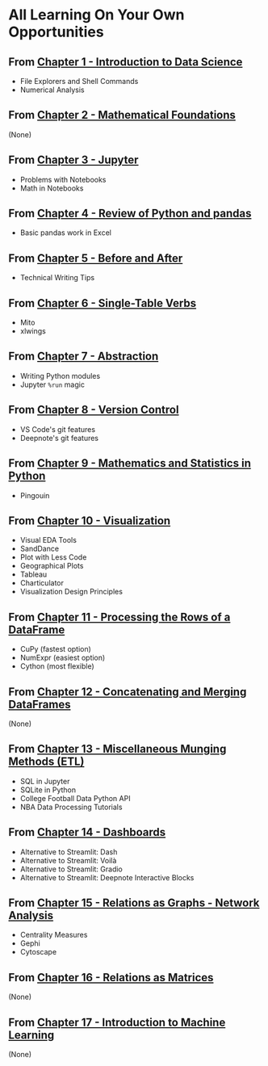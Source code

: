 
# All Learning On Your Own Opportunities

## From [Chapter 1 - Introduction to Data Science](chapter-1-intro-to-data-science)

 * File Explorers and Shell Commands
 * Numerical Analysis

## From [Chapter 2 - Mathematical Foundations](chapter-2-mathematical-foundations)

(None)

## From [Chapter 3 - Jupyter](chapter-3-jupyter)

 * Problems with Notebooks
 * Math in Notebooks

## From [Chapter 4 - Review of Python and pandas](chapter-4-review-of-python-and-pandas)

 * Basic pandas work in Excel

## From [Chapter 5 - Before and After](chapter-5-before-and-after)

 * Technical Writing Tips

## From [Chapter 6 - Single-Table Verbs](chapter-6-single-table-verbs)

 * Mito
 * xlwings

## From [Chapter 7 - Abstraction](chapter-7-abstraction)

 * Writing Python modules
 * Jupyter `%run` magic

## From [Chapter 8 - Version Control](chapter-8-version-control)

 * VS Code's git features
 * Deepnote's git features

## From [Chapter 9 - Mathematics and Statistics in Python](chapter-9-math-and-stats)

 * Pingouin

## From [Chapter 10 - Visualization](chapter-10-visualization)

 * Visual EDA Tools
 * SandDance
 * Plot with Less Code
 * Geographical Plots
 * Tableau
 * Charticulator
 * Visualization Design Principles

## From [Chapter 11 - Processing the Rows of a DataFrame](chapter-11-processing-rows)

 * CuPy (fastest option)
 * NumExpr (easiest option)
 * Cython (most flexible)

## From [Chapter 12 - Concatenating and Merging DataFrames](chapter-12-concat-and-merge)

(None)

## From [Chapter 13 - Miscellaneous Munging Methods (ETL)](chapter-13-etl)

 * SQL in Jupyter
 * SQLite in Python
 * College Football Data Python API
 * NBA Data Processing Tutorials

## From [Chapter 14 - Dashboards](chapter-14-dashboards)

 * Alternative to Streamlit: Dash
 * Alternative to Streamlit: Voilà
 * Alternative to Streamlit: Gradio
 * Alternative to Streamlit: Deepnote Interactive Blocks

## From [Chapter 15 - Relations as Graphs - Network Analysis](chapter-15-networks)

 * Centrality Measures
 * Gephi
 * Cytoscape

## From [Chapter 16 - Relations as Matrices](chapter-16-matrices)

(None)

## From [Chapter 17 - Introduction to Machine Learning](chapter-17-machine-learning)

(None)
